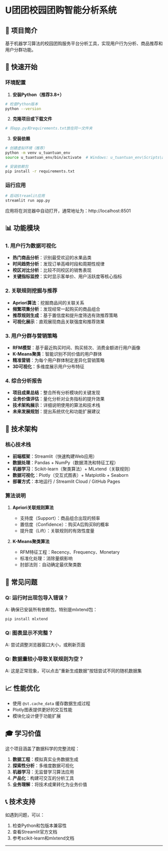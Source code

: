 # U团团校园团购智能分析系统

## 🎯 项目简介

基于机器学习算法的校园团购服务平台分析工具，实现用户行为分析、商品推荐和用户分群功能。

## 🚀 快速开始

### 环境配置

1. **安装Python（推荐3.8+）**
```bash
# 检查Python版本
python --version
```

2. **克隆项目或下载文件**
```bash
# 将app.py和requirements.txt放在同一文件夹
```

3. **安装依赖**
```bash
# 创建虚拟环境（推荐）
python -m venv u_tuantuan_env
source u_tuantuan_env/bin/activate  # Windows: u_tuantuan_env\Scripts\activate

# 安装依赖包
pip install -r requirements.txt
```

### 运行应用

```bash
# 启动Streamlit应用
streamlit run app.py
```

应用将在浏览器中自动打开，通常地址为：http://localhost:8501

## 📊 功能模块

### 1. 用户行为数据可视化
- **热门商品分析**：识别最受欢迎的水果品类
- **时间趋势分析**：发现订单高峰时段和周期性规律
- **校区对比分析**：比较不同校区的销售表现
- **关键指标监控**：实时显示客单价、用户活跃度等核心指标

### 2. 关联规则挖掘与推荐
- **Apriori算法**：挖掘商品间的关联关系
- **频繁项集分析**：发现经常一起购买的商品组合
- **推荐规则生成**：基于置信度和提升度筛选有效推荐策略
- **可视化展示**：直观展现商品关联强度和推荐效果

### 3. 用户分群与营销策略
- **RFM模型**：基于最近购买时间、购买频次、消费金额进行用户画像
- **K-Means聚类**：智能识别不同价值的用户群体
- **精准营销**：为每个用户群体制定差异化营销策略
- **3D可视化**：多维度展示用户分布特征

### 4. 综合分析报告
- **项目成果总结**：整合所有分析模块的关键发现
- **业务价值评估**：量化分析对业务指标的提升效果
- **技术架构展示**：详细说明使用的算法和技术栈
- **未来发展规划**：提出系统优化和功能扩展建议

## 🔧 技术架构

### 核心技术栈
- **前端框架**：Streamlit（快速构建Web应用）
- **数据处理**：Pandas + NumPy（数据清洗和特征工程）
- **机器学习**：Scikit-learn（聚类算法）+ MLxtend（关联规则）
- **数据可视化**：Plotly（交互式图表）+ Matplotlib + Seaborn
- **部署方式**：本地运行 / Streamlit Cloud / GitHub Pages

### 算法说明

1. **Apriori关联规则算法**
   - 支持度（Support）：商品组合出现的频率
   - 置信度（Confidence）：购买A后购买B的概率
   - 提升度（Lift）：关联规则的有效性度量

2. **K-Means聚类算法**
   - RFM特征工程：Recency、Frequency、Monetary
   - 标准化处理：消除量纲影响
   - 肘部法则：自动确定最优聚类数

## 🚨 常见问题

### Q: 运行时出现包导入错误？
A: 确保已安装所有依赖包，特别是mlxtend包：
```bash
pip install mlxtend
```

### Q: 图表显示不完整？
A: 尝试调整浏览器窗口大小，或刷新页面

### Q: 数据量较小导致关联规则为空？
A: 这是正常现象，可以点击"重新生成数据"按钮尝试不同的随机数据集


## 📈 性能优化

- 使用 `@st.cache_data` 缓存数据生成过程
- Plotly图表提供更好的交互性能
- 模块化设计便于功能扩展

## 🎓 学习价值

这个项目涵盖了数据科学的完整流程：

1. **数据工程**：模拟真实业务数据生成
2. **探索性分析**：多维度数据可视化
3. **机器学习**：无监督学习算法应用
4. **产品化**：构建可交互的分析工具
5. **业务理解**：将技术成果转化为业务价值

## 📞 技术支持

如遇到问题，可以：
1. 检查Python和包版本兼容性
2. 查看Streamlit官方文档
3. 参考scikit-learn和mlxtend文档

---
